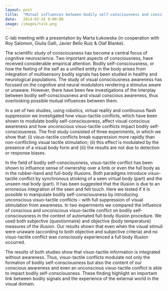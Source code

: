 ```yaml
---
layout: post
title:  "Mutual influences between bodily self-consciousness and conscious awareness"
date:   2014-03-26 9:00:00
image: /images/talk.png
---
```


C-lab meeting with a presentation by Marta Łukowska (in cooperation with Roy Salomon, Giulia Galli, Javier Bello Ruiz & Olaf Blanke).

The scientific study of consciousness has become a central focus of cognitive neuroscience. Two important aspects of consciousness, have received considerable empirical attention. Bodily self-consciousness, or how the feeling of the self as a unified entity in the body arises from integration of multisensory bodily signals has been studied in healthy and neurological populations. The study of visual consciousness awareness has focused on the cognitive and neural modulators rendering a stimulus aware or unaware. However, there have been few investigations of the interplay between bodily self-consciousness and visual conscious awareness, thus overlooking possible mutual influences between them.

In a set of two studies, using robotics, virtual reality and continuous flash suppression we investigated how visuo-tactile conflicts, which have been shown to modulate bodily self-consciousness, affect visual conscious awareness and how unconscious visuo-tactile conflicts impact bodily self-consciousness. The first study consisted of three experiments, in which we show that: (i) visuo-tactile conflicts break suppression more rapidly than non-conflicting visual tactile stimulation; (ii) this effect is modulated by the presence of a visual body form and (iii) the results are not due to detection or response biases.

In the field of bodily self-consciousness, visuo-tactile conflict has been shown to influence sense of ownership over a limb or even the full body as in the rubber-hand and full-body illusions. Both paradigms introduce visuo-tactile conflict by synchronous stroking of a seen virtual body (part) and the unseen real body (part). It has been suggested that the illusion is due to an erroneous integration of the seen and felt touch. Here we tested if it is possible to manipulate bodily self-consciousness by introducing unconscious visuo-tactile conflicts – with full suppression of visual stimulation from awareness. In two experiments we compared the influence of conscious and unconscious visuo-tactile conflict on bodily self-consciousness in the context of automated full-body illusion procedure. We used both subjective (questionnaire) and objective (body temperature) measures of the illusion. Our results shown that even when the visual stimuli were unaware (according to both objective and subjective criteria) and no visuo-tactile conflict was consciously experienced a full body illusion occurred.

The results of both studies show that visuo-tactile information is integrated without awareness. Thus, visuo-tactile conflicts modulate not only the formation of bodily self-consciousness but also the content of our conscious awareness and even an unconscious visuo-tactile conflict is able to impact bodily self-consciousness. These finding highlight an important link between bodily signals and the experience of the external world in the visual domain.
